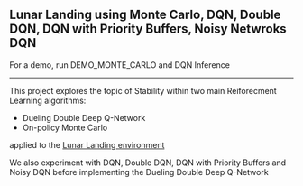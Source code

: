 ## Lunar Landing using Monte Carlo, DQN, Double DQN, DQN with Priority Buffers, Noisy Netwroks DQN

For a demo, run DEMO_MONTE_CARLO and DQN Inference

---

This project explores the topic of Stability within two main Reiforecment Learning algorithms: 
- Dueling Double Deep Q-Network
- On-policy Monte Carlo

applied to the [Lunar Landing environment](https://gymnasium.farama.org/environments/box2d/lunar_lander/)

We also experiment with DQN, Double DQN, DQN with Priority Buffers and Noisy DQN before implementing the Dueling Double Deep Q-Network
